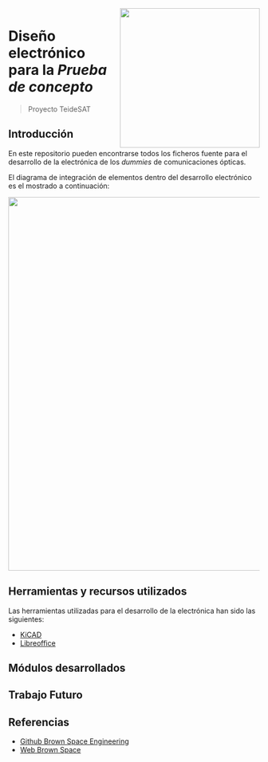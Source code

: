 <img width="280" src="https://teidesat.com/wp-content/uploads/logo_white_outline.svg" align="right" />

# Diseño electrónico para la *Prueba de concepto*
> Proyecto TeideSAT

## Introducción

En este repositorio pueden encontrarse todos los ficheros fuente para el desarrollo de la electrónica de los *dummies* de comunicaciones ópticas.

El diagrama de integración de elementos dentro del desarrollo electrónico es el mostrado a continuación:

<p align="center">
  <img width="750" src="https://github.com/Teidesat/Electronica-proof-of-concept/blob/master/Referencias/Diagramas/Integraci%C3%B3n%20de%20elementos/Integracion_elem.png?raw=true" />
</p>

## Herramientas y recursos utilizados

Las herramientas utilizadas para el desarrollo de la electrónica han sido las siguientes:

- [KiCAD](http://kicad-pcb.org/)
- [Libreoffice](https://es.libreoffice.org/)

## Módulos desarrollados

## Trabajo Futuro

## Referencias

- [Github Brown Space Engineering](https://github.com/BrownSpaceEngineering)
- [Web Brown Space](https://brownspace.org/)
